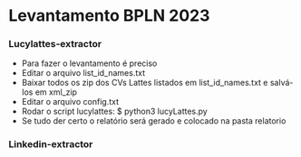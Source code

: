 # Levantamento BPLN 2023

### Lucylattes-extractor

-	Para fazer o levantamento é preciso
-	Editar o arquivo list_id_names.txt
-	Baixar todos os zip dos CVs Lattes listados em list_id_names.txt e salvá-los em xml_zip
-	Editar o arquivo config.txt
-	Rodar o script lucylattes: $ python3 lucyLattes.py 
-	Se tudo der certo o relatório será gerado e colocado na pasta relatorio

### Linkedin-extractor
